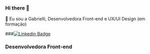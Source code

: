 ### Hi there 👋

<!--
**gabriellivenerando/gabriellivenerando** is a ✨ _special_ ✨ repository because its `README.md` (this file) appears on your GitHub profile.

Here are some ideas to get you started:

- 🔭 I’m currently working on ...
- 🌱 I’m currently learning ...
- 👯 I’m looking to collaborate on ...
- 🤔 I’m looking for help with ...
- 💬 Ask me about ...
- 📫 How to reach me: ...
- 😄 Pronouns: ...
- ⚡ Fun fact: ...
-->
:woman: Eu sou a Gabrielli, Desenvolvedora Front-end e UX/UI Design (em formação) 

###[![Linkedin Badge](https://img.shields.io/badge/-linkedIn-blue?style=flat-square&logo=Linkedin&logoColor=white&link=https://www.linkedin.com/in/tanejasaksham/)](https://www.linkedin.com/in/gabriellivenerando)      

### Desenvolvedora Front-end 

<!-- ##### ⚡ JavaScript | React -->
